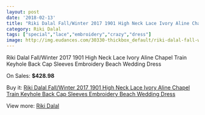 ```yaml
---
layout: post
date: '2018-02-13'
title: "Riki Dalal Fall/Winter 2017 1901 High Neck Lace Ivory Aline Chapel Train Keyhole Back Cap Sleeves Embroidery Beach Wedding Dress"
category: Riki Dalal
tags: ["special","lace","embroidery","crazy","dress"]
image: http://img.eudances.com/30330-thickbox_default/riki-dalal-fall-winter-2017-1901-high-neck-lace-ivory-aline-chapel-train-keyhole-back-cap-sleeves-embroidery-beach-wedding-dress.jpg
---
```

Riki Dalal Fall/Winter 2017 1901 High Neck Lace Ivory Aline Chapel Train Keyhole Back Cap Sleeves Embroidery Beach Wedding Dress

On Sales: **$428.98**
<a href="https://www.eudances.com/en/riki-dalal/9702-riki-dalal-fall-winter-2017-1901-high-neck-lace-ivory-aline-chapel-train-keyhole-back-cap-sleeves-embroidery-beach-wedding-dress.html"><amp-img layout="responsive" width="600" height="600" src="//img.eudances.com/30330-thickbox_default/riki-dalal-fall-winter-2017-1901-high-neck-lace-ivory-aline-chapel-train-keyhole-back-cap-sleeves-embroidery-beach-wedding-dress.jpg" alt="Riki Dalal Fall/Winter 2017 1901 High Neck Lace Ivory Aline Chapel Train Keyhole Back Cap Sleeves Embroidery Beach Wedding Dress 0" /></a>
<a href="https://www.eudances.com/en/riki-dalal/9702-riki-dalal-fall-winter-2017-1901-high-neck-lace-ivory-aline-chapel-train-keyhole-back-cap-sleeves-embroidery-beach-wedding-dress.html"><amp-img layout="responsive" width="600" height="600" src="//img.eudances.com/30336-thickbox_default/riki-dalal-fall-winter-2017-1901-high-neck-lace-ivory-aline-chapel-train-keyhole-back-cap-sleeves-embroidery-beach-wedding-dress.jpg" alt="Riki Dalal Fall/Winter 2017 1901 High Neck Lace Ivory Aline Chapel Train Keyhole Back Cap Sleeves Embroidery Beach Wedding Dress 1" /></a>
<a href="https://www.eudances.com/en/riki-dalal/9702-riki-dalal-fall-winter-2017-1901-high-neck-lace-ivory-aline-chapel-train-keyhole-back-cap-sleeves-embroidery-beach-wedding-dress.html"><amp-img layout="responsive" width="600" height="600" src="//img.eudances.com/30335-thickbox_default/riki-dalal-fall-winter-2017-1901-high-neck-lace-ivory-aline-chapel-train-keyhole-back-cap-sleeves-embroidery-beach-wedding-dress.jpg" alt="Riki Dalal Fall/Winter 2017 1901 High Neck Lace Ivory Aline Chapel Train Keyhole Back Cap Sleeves Embroidery Beach Wedding Dress 2" /></a>
<a href="https://www.eudances.com/en/riki-dalal/9702-riki-dalal-fall-winter-2017-1901-high-neck-lace-ivory-aline-chapel-train-keyhole-back-cap-sleeves-embroidery-beach-wedding-dress.html"><amp-img layout="responsive" width="600" height="600" src="//img.eudances.com/30334-thickbox_default/riki-dalal-fall-winter-2017-1901-high-neck-lace-ivory-aline-chapel-train-keyhole-back-cap-sleeves-embroidery-beach-wedding-dress.jpg" alt="Riki Dalal Fall/Winter 2017 1901 High Neck Lace Ivory Aline Chapel Train Keyhole Back Cap Sleeves Embroidery Beach Wedding Dress 3" /></a>
<a href="https://www.eudances.com/en/riki-dalal/9702-riki-dalal-fall-winter-2017-1901-high-neck-lace-ivory-aline-chapel-train-keyhole-back-cap-sleeves-embroidery-beach-wedding-dress.html"><amp-img layout="responsive" width="600" height="600" src="//img.eudances.com/30333-thickbox_default/riki-dalal-fall-winter-2017-1901-high-neck-lace-ivory-aline-chapel-train-keyhole-back-cap-sleeves-embroidery-beach-wedding-dress.jpg" alt="Riki Dalal Fall/Winter 2017 1901 High Neck Lace Ivory Aline Chapel Train Keyhole Back Cap Sleeves Embroidery Beach Wedding Dress 4" /></a>
<a href="https://www.eudances.com/en/riki-dalal/9702-riki-dalal-fall-winter-2017-1901-high-neck-lace-ivory-aline-chapel-train-keyhole-back-cap-sleeves-embroidery-beach-wedding-dress.html"><amp-img layout="responsive" width="600" height="600" src="//img.eudances.com/30332-thickbox_default/riki-dalal-fall-winter-2017-1901-high-neck-lace-ivory-aline-chapel-train-keyhole-back-cap-sleeves-embroidery-beach-wedding-dress.jpg" alt="Riki Dalal Fall/Winter 2017 1901 High Neck Lace Ivory Aline Chapel Train Keyhole Back Cap Sleeves Embroidery Beach Wedding Dress 5" /></a>
<a href="https://www.eudances.com/en/riki-dalal/9702-riki-dalal-fall-winter-2017-1901-high-neck-lace-ivory-aline-chapel-train-keyhole-back-cap-sleeves-embroidery-beach-wedding-dress.html"><amp-img layout="responsive" width="600" height="600" src="//img.eudances.com/30331-thickbox_default/riki-dalal-fall-winter-2017-1901-high-neck-lace-ivory-aline-chapel-train-keyhole-back-cap-sleeves-embroidery-beach-wedding-dress.jpg" alt="Riki Dalal Fall/Winter 2017 1901 High Neck Lace Ivory Aline Chapel Train Keyhole Back Cap Sleeves Embroidery Beach Wedding Dress 6" /></a>

Buy it: [Riki Dalal Fall/Winter 2017 1901 High Neck Lace Ivory Aline Chapel Train Keyhole Back Cap Sleeves Embroidery Beach Wedding Dress](https://www.eudances.com/en/riki-dalal/9702-riki-dalal-fall-winter-2017-1901-high-neck-lace-ivory-aline-chapel-train-keyhole-back-cap-sleeves-embroidery-beach-wedding-dress.html "Riki Dalal Fall/Winter 2017 1901 High Neck Lace Ivory Aline Chapel Train Keyhole Back Cap Sleeves Embroidery Beach Wedding Dress")

View more: [Riki Dalal](https://www.eudances.com/en/150-riki-dalal "Riki Dalal")